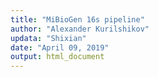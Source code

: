 ```yaml
---
title: "MiBioGen 16s pipeline"
author: "Alexander Kurilshikov"
updata: "Shixian"
date: "April 09, 2019"
output: html_document
---
```


